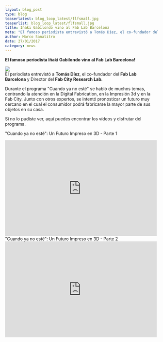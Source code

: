 ```yaml
---
layout: blog_post
type: blog
teaserlatest: blog_loop_latest/flfsmall.jpg
teaserlist: blog_loop_latest/flfsmall.jpg
title: Iñaki Gabilondo vino al Fab Lab Barcelona
meta: "El famoso periodista entrevistó a Tomás Díez, el co-fundador del Fab Lab Barcelona y Director del Fab City Research Lab."
author: Marco Sanalitro
date: 27/01/2017
category: news
---
```


<strong>El famoso periodista Iñaki Gabilondo vino al Fab Lab Barcelona!</strong><br>

<img src= "http://www.fablabbcn.org/img/blog/blog_loop_latest/gabilondofablabbcn.jpg" align="middle"> 
<br>
El periodista entrevistó a <strong>Tomás Díez</strong>, el co-fundador del <strong>Fab Lab Barcelona</strong> y Director del <strong>Fab City Research Lab</strong>.<br>

Durante el programa "Cuando ya no esté" se habló de muchos temas, centrando la atención en la Digital Fabrication, en la Impresión 3d y en la Fab City. 
Junto con otros expertos, se intentó pronosticar un futuro muy cercano en el cual el consumidor podrá fabricarse la mayor parte de sus objetos en su casa.

Si no lo pudiste ver, aquí puedes encontrar los vídeos y disfrutar del programa.<br>

"Cuando ya no esté": Un Futuro Impreso en 3D - Parte 1<br>
<iframe width="500" height="315" src="https://www.youtube.com/embed/cm_BWCs-h8c" frameborder="0" allowfullscreen></iframe>
<br>
"Cuando ya no esté": Un Futuro Impreso en 3D - Parte 2<br>
<iframe width="500" height="315" src="https://www.youtube.com/embed/v6c9ADihP-c" frameborder="0" allowfullscreen></iframe>
<br>







